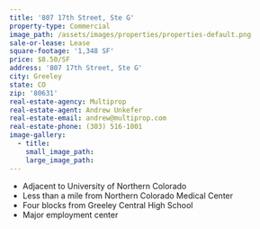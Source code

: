 ```yaml
---
title: '807 17th Street, Ste G'
property-type: Commercial
image_path: /assets/images/properties/properties-default.png
sale-or-lease: Lease
square-footage: '1,348 SF'
price: $8.50/SF
address: '807 17th Street, Ste G'
city: Greeley
state: CO
zip: '80631'
real-estate-agency: Multiprop
real-estate-agent: Andrew Unkefer
real-estate-email: andrew@multiprop.com
real-estate-phone: (303) 516-1001
image-gallery:
  - title:
    small_image_path:
    large_image_path:
---
```



* Adjacent to University of Northern Colorado
* Less than a mile from Northern Colorado Medical Center
* Four blocks from Greeley Central High School
* Major employment center